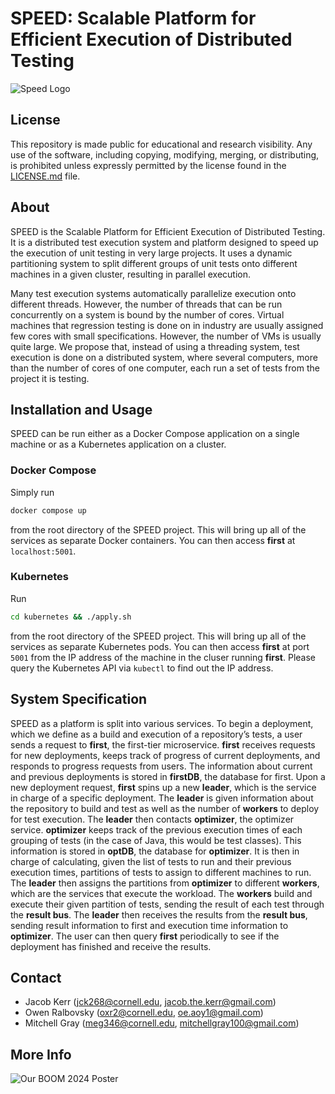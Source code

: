 # SPEED: Scalable Platform for Efficient Execution of Distributed Testing
![Speed Logo](https://github.com/jakejack13/SPEED/assets/67762738/e29e7da0-4ef4-468c-a0c0-acb479460da5)

## License
This repository is made public for educational and research visibility. Any use of the software, including copying, modifying, merging, or distributing, is prohibited unless expressly permitted by the license found in the [LICENSE.md](./LICENSE.md) file.

## About
SPEED is the Scalable Platform for Efficient Execution of Distributed Testing. It is a distributed test execution system and platform designed to speed up the execution of unit testing in very large projects. It uses a dynamic partitioning system to split different groups of unit tests onto different machines in a given cluster, resulting in parallel execution. 

Many test execution systems automatically parallelize execution onto different threads. However, the number of threads that can be run concurrently on a system is bound by the number of cores. Virtual machines that regression testing is done on in industry are usually assigned few cores with small specifications. However, the number of VMs is usually quite large. We propose that, instead of using a threading system, test execution is done on a distributed system, where several computers, more than the number of cores of one computer, each run a set of tests from the project it is testing.

## Installation and Usage
SPEED can be run either as a Docker Compose application on a single machine or as a Kubernetes application on a cluster. 
### Docker Compose
Simply run 
```sh
docker compose up
```
from the root directory of the SPEED project. This will bring up all of the services as separate Docker containers. You can then access **first** at `localhost:5001`.
### Kubernetes
Run 
```sh
cd kubernetes && ./apply.sh
```
from the root directory of the SPEED project. This will bring up all of the services as separate Kubernetes pods. You can then access **first** at port `5001` from the IP address of the machine in the cluser running **first**. Please query the Kubernetes API via `kubectl` to find out the IP address. 

## System Specification
SPEED as a platform is split into various services. To begin a deployment, which we define as a build and execution of a repository’s tests, a user sends a request to **first**, the first-tier microservice. **first** receives requests for new deployments, keeps track of progress of current deployments, and responds to progress requests from users. The information about current and previous deployments is stored in **firstDB**, the database for first. Upon a new deployment request, **first** spins up a new **leader**, which is the service in charge of a specific deployment. The **leader** is given information about the repository to build and test as well as the number of **workers** to deploy for test execution. The **leader** then contacts **optimizer**, the optimizer service. **optimizer** keeps track of the previous execution times of each grouping of tests (in the case of Java, this would be test classes). This information is stored in **optDB**, the database for **optimizer**. It is then in charge of calculating, given the list of tests to run and their previous execution times, partitions of tests to assign to different machines to run. The **leader** then assigns the partitions from **optimizer** to different **workers**, which are the services that execute the workload. The **workers** build and execute their given partition of tests, sending the result of each test through the **result bus**. The **leader** then receives the results from the **result bus**, sending result information to first and execution time information to **optimizer**. The user can then query **first** periodically to see if the deployment has finished and receive the results.

## Contact
- Jacob Kerr (jck268@cornell.edu, jacob.the.kerr@gmail.com)
- Owen Ralbovsky (oxr2@cornell.edu, oe.aoy1@gmail.com)
- Mitchell Gray (meg346@cornell.edu, mitchellgray100@gmail.com)

## More Info
![Our BOOM 2024 Poster](https://github.com/jakejack13/SPEED/assets/67762738/8018a006-026d-4f2f-bdcc-0704f5527e38)
